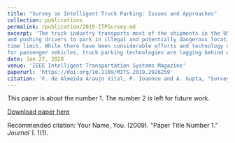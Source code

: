 ```yaml
---
title: "Survey on Intelligent Truck Parking: Issues and Approaches"
collection: publications
permalink: /publication/2019-ITPSurvey.md
excerpt: 'The truck industry transports most of the shipments in the USA. Nevertheless, the available parking infrastructure is considerably below the industry needs. The combination of parking shortage and scarcity of timely availability information hinders accurate trip planning, leading to unexpected situations
and pushing drivers to park in illegal and potentially dangerous locations or to drive beyond the legal
time limit. While there have been considerable efforts and technology developments in smart parking
for passenger vehicles, truck parking technologies are lagging behind when it comes to development and implementation. This paper gives an overview of the current state of research on intelligent truck parking, including related studies on urban passenger vehicle parking. The surveyed work includes sensing infrastructure, resource allocation, demand and prediction models, and routing and scheduling. In addition, real data was used to compare simple historical average methods with some predictive models and illustrate the latter’s advantage.'
date: Jan 27, 2020
venue: 'IEEE Intelligent Transportation Systems Magazine'
paperurl: 'https://doi.org/10.1109/MITS.2019.2926259'
citation: 'F. de Almeida Araujo Vital, P. Ioannou and A. Gupta, "Survey on Intelligent Truck Parking: Issues and Approaches," in <i>IEEE Intelligent Transportation Systems Magazine</i>, doi: 10.1109/MITS.2019.2926259.'
---
```

This paper is about the number 1. The number 2 is left for future work.

[Download paper here](http://academicpages.github.io/files/paper1.pdf)

Recommended citation: Your Name, You. (2009). "Paper Title Number 1." <i>Journal 1</i>. 1(1).